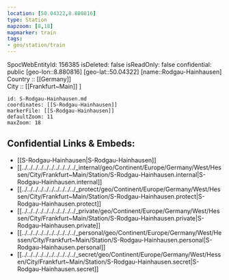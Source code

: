 ```yaml
---
location: [50.04322,8.880816] 
type: Station 
mapzoom: [8,18] 
mapmarker: train 
tags:
- geo/station/train
---
```

SpocWebEntityId: 156385
isDeleted: false
isReadOnly: false
confidential: public
[geo-lon::8.880816] 
[geo-lat::50.04322] 
[name::Rodgau-Hainhausen] 
Country :: [[Germany]]  
City :: [[Frankfurt~Main]] ] 


```leaflet
id: S-Rodgau-Hainhausen.md
coordinates: [[S-Rodgau-Hainhausen]] 
markerFile: [[S-Rodgau-Hainhausen]] 
defaultZoom: 11 
maxZoom: 18
```


## Confidential Links & Embeds: 
- [[S-Rodgau-Hainhausen|S-Rodgau-Hainhausen]] 
- [[../../../../../../../../../../_internal/geo/Continent/Europe/Germany/West/Hessen/City/Frankfurt~Main/Station/S-Rodgau-Hainhausen.internal|S-Rodgau-Hainhausen.internal]] 
- [[../../../../../../../../../../_protect/geo/Continent/Europe/Germany/West/Hessen/City/Frankfurt~Main/Station/S-Rodgau-Hainhausen.protect|S-Rodgau-Hainhausen.protect]] 
- [[../../../../../../../../../../_private/geo/Continent/Europe/Germany/West/Hessen/City/Frankfurt~Main/Station/S-Rodgau-Hainhausen.private|S-Rodgau-Hainhausen.private]] 
- [[../../../../../../../../../../_personal/geo/Continent/Europe/Germany/West/Hessen/City/Frankfurt~Main/Station/S-Rodgau-Hainhausen.personal|S-Rodgau-Hainhausen.personal]] 
- [[../../../../../../../../../../_secret/geo/Continent/Europe/Germany/West/Hessen/City/Frankfurt~Main/Station/S-Rodgau-Hainhausen.secret|S-Rodgau-Hainhausen.secret]] 
